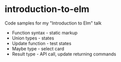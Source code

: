 # introduction-to-elm
Code samples for my "Introduction to Elm" talk

* Function syntax - static markup
* Union types - states
* Update function - test states
* Maybe type - select card
* Result type - API call, update returning commands
